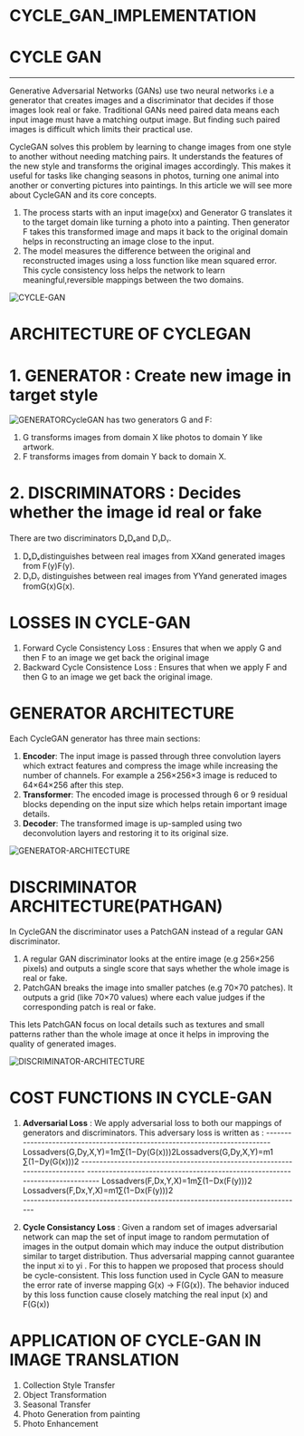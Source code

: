 # CYCLE_GAN_IMPLEMENTATION

# CYCLE GAN
------------
Generative Adversarial Networks (GANs) use two neural networks i.e a generator that creates images and a discriminator that decides if those images look real or fake. Traditional GANs need paired data means each input image must have a matching output image. But finding such paired images is difficult which limits their practical use.

CycleGAN solves this problem by learning to change images from one style to another without needing matching pairs. It understands the features of the new style and transforms the original images accordingly. This makes it useful for tasks like changing seasons in photos, turning one animal into another or converting pictures into paintings. In this article we will see more about CycleGAN and its core concepts.

1. The process starts with an input image(xx) and Generator G translates it to the target domain like turning a photo into a painting. Then generator F takes this transformed image and maps it back to the original domain helps in reconstructing an image close to the input.
2. The model measures the difference between the original and reconstructed images using a loss function like mean squared error. This cycle consistency loss helps the network to learn meaningful,reversible mappings between the two domains.

![CYCLE-GAN](https://media.geeksforgeeks.org/wp-content/uploads/20200529210742/pairedvsunpaired.PNG)

# ARCHITECTURE OF CYCLEGAN
# 1. GENERATOR : Create new image in target style

![GENERATOR](https://media.geeksforgeeks.org/wp-content/uploads/20200529210740/cycleconsistencyandlosses.PNG)CycleGAN has two generators G and F:


1. G transforms images from domain X like photos to domain Y like artwork.
2. F transforms images from domain Y back to domain X.

# 2. DISCRIMINATORS : Decides whether the image id real or fake 
  There are two discriminators DₓDₓand DᵧDᵧ.

1. DₓDₓdistinguishes between real images from XXand generated images from F(y)F(y).
2. DᵧDᵧ distinguishes between real images from YYand generated images fromG(x)G(x).

# LOSSES IN CYCLE-GAN
1. Forward Cycle Consistency Loss  : Ensures that when we apply G and then F to an image we get back the original image
2. Backward Cycle Consistence Loss : Ensures that when we apply F and then G to an image we get back the original image.

# GENERATOR ARCHITECTURE
  Each CycleGAN generator has three main sections:

1. **Encoder**: The input image is passed through three convolution layers which extract features and compress the image while increasing the number of channels. For example a 256×256×3 image is          reduced    to 64×64×256 after this step.
2. **Transformer**: The encoded image is processed through 6 or 9 residual blocks depending on the input size which helps retain important image details.
3. **Decoder**: The transformed image is up-sampled using two deconvolution layers and restoring it to its original size.

![GENERATOR-ARCHITECTURE](https://media.geeksforgeeks.org/wp-content/uploads/20200605220659/generator.jpg)

# DISCRIMINATOR ARCHITECTURE(PATHGAN)
  In CycleGAN the discriminator uses a PatchGAN instead of a regular GAN discriminator.

1. A regular GAN discriminator looks at the entire image (e.g 256×256 pixels) and outputs a single score that says whether the whole image is real or fake.
2. PatchGAN breaks the image into smaller patches (e.g 70×70 patches). It outputs a grid (like 70×70 values) where each value judges if the corresponding patch is real or fake.

This lets PatchGAN focus on local details such as textures and small patterns rather than the whole image at once it helps in improving the quality of generated images.

![DISCRIMINATOR-ARCHITECTURE](https://media.geeksforgeeks.org/wp-content/uploads/20200605220731/Discriminator.jpg)

# COST FUNCTIONS IN CYCLE-GAN

1. **Adversarial Loss** : We apply adversarial loss to both our mappings of generators and discriminators. This adversary loss is written as :
                                    ---------------------------------------------------------------------------
                                    Lossadvers(G,Dy,X,Y)=1m∑(1−Dy(G(x)))2Lossadvers​(G,Dy​,X,Y)=m1​∑(1−Dy​(G(x)))2
                                    ---------------------------------------------------------------------------
                                    -----------------------------------------------------------------------------
                                    Lossadvers(F,Dx,Y,X)=1m∑(1−Dx(F(y)))2   Lossadvers​(F,Dx​,Y,X)=m1​∑(1−Dx​(F(y)))2   
                                    -----------------------------------------------------------------------------

2. **Cycle Consistancy Loss** :  Given a random set of images adversarial network can map the set of input image to random permutation of images in the output domain which may induce the output distribution similar to target distribution. Thus adversarial mapping cannot guarantee the input xi  to yi . For this to happen we proposed that process should be cycle-consistent. This loss function used in Cycle GAN to measure the error rate of  inverse mapping G(x) -> F(G(x)). The behavior induced by this loss function cause closely matching the real input (x) and F(G(x))

# APPLICATION OF CYCLE-GAN IN IMAGE TRANSLATION
  1. Collection Style Transfer
  2. Object Transformation
  3. Seasonal Transfer
  4. Photo Generation from painting
  5. Photo Enhancement




















